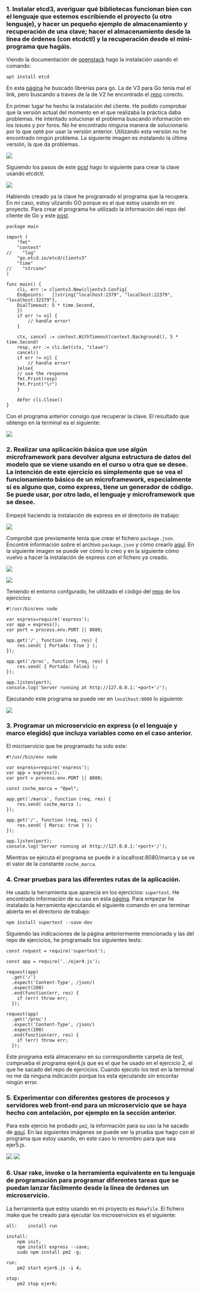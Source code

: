 ### 1. Instalar etcd3, averiguar qué bibliotecas funcionan bien con el lenguaje que estemos escribiendo el proyecto (u otro lenguaje), y hacer un pequeño ejemplo de almacenamiento y recuperación de una clave; hacer el almacenamiento desde la línea de órdenes (con etcdctl) y la recuperación desde el mini-programa que hagáis.

Viendo la documentación de [openstack](https://docs.openstack.org/install-guide/environment-etcd-ubuntu.html) hago la instalación usando el comando:

`apt install etcd`

En esta [página](https://etcd.io/docs/v3.3.12/integrations/) he buscado librerías para go. La de V3 para Go tenía mal el link, pero buscando a traves de la de V2 he encontrado el [repo](https://github.com/etcd-io/etcd/tree/master/client/v3) corecto.

En primer lugar he hecho la instalación del cliente. He podido comprobar que la versión actual del momento en el que realizaba la práctica daba problemas. He intentado solucionar el problema buscando información en los issues y por foros. No he encontrado ninguna manera de solucionarlo por lo que opté por usar la versión anterior. Utilizando esta versión no he encontrado ningún problema. La siguiente imagen es instalando la última versión, la que da problemas.

![](https://github.com/pabloalfaro/CC-Ejercicios/blob/main/tema5/Capturas/Ejercicio1/go_client.png)

Siguiendo los pasos de este [post](https://cloud.ibm.com/docs/databases-for-etcd?locale=es) hago lo siguiente para crear la clave usando etcdctl.

![](https://github.com/pabloalfaro/CC-Ejercicios/blob/main/tema5/Capturas/Ejercicio1/clave_valor.png)


Habiendo creado ya la clave he programado el programa que la recupera. En mi caso, estoy ulizando GO porque es el que estoy usando en mi proyecto. Para crear el programa he utilizado la información del repo del cliente de Go y este [post](https://pkg.go.dev/go.etcd.io/etcd/clientv3).

~~~
package main

import (  
    "fmt"
    "context"
//    "log"
    "go.etcd.io/etcd/clientv3"
    "time"
//    "strconv"
)

func main() {
   	cli, err := clientv3.New(clientv3.Config{
	Endpoints:   []string{"localhost:2379", "localhost:22379", "localhost:32379"},
	DialTimeout: 5 * time.Second,
	})
	if err != nil {
		// handle error!
	}
	
	ctx, cancel := context.WithTimeout(context.Background(), 5 * time.Second)
	resp, err := cli.Get(ctx, "clave")
	cancel()
	if err != nil {
		// handle error!
	}else{
	// use the response
	fmt.Print(resp)
	fmt.Print("\r")
	}
	
	defer cli.Close()
}
~~~

Con el programa anterior consigo que recuperar la clave. El resultado que obtengo en la terminal es el siguiente:

![](https://github.com/pabloalfaro/CC-Ejercicios/blob/main/tema5/Capturas/Ejercicio1/programa.png)

### 2. Realizar una aplicación básica que use algún microframework para devolver alguna estructura de datos del modelo que se viene usando en el curso u otra que se desee. La intención de este ejercicio es simplemente que se vea el funcionamiento básico de un microframework, especialmente si es alguno que, como express, tiene un generador de código. Se puede usar, por otro lado, el lenguaje y microframework que se desee.

Empezé haciendo la instalación de express en el directorio de trabajo:

![](https://github.com/pabloalfaro/CC-Ejercicios/blob/main/tema5/Capturas/Ejercicio2/install_express.png)

Comprobé que previamente tenía que crear el fichero `package.json`. Encontré información sobre el archivo `package.json` y cómo crearlo [aquí](https://medium.com/noders/t%C3%BA-yo-y-package-json-9553929fb2e3). En la siguiente imagen se puede ver cómo lo creo y en la siguiente cómo vuelvo a hacer la instalación de express con el fichero ya creado.

![](https://github.com/pabloalfaro/CC-Ejercicios/blob/main/tema5/Capturas/Ejercicio2/npm_init.png)

![](https://github.com/pabloalfaro/CC-Ejercicios/blob/main/tema5/Capturas/Ejercicio2/install_express1.png)

Teniendo el entorno confgurado, he utilizado el código del [repo](http://jj.github.io/CC/documentos/temas/Microservicios.html) de los ejercicios:

~~~
#!/usr/bin/env node

var express=require('express');
var app = express();
var port = process.env.PORT || 8080;

app.get('/', function (req, res) {
    res.send( { Portada: true } );
});

app.get('/proc', function (req, res) {
    res.send( { Portada: false} );
});

app.listen(port);
console.log('Server running at http://127.0.0.1:'+port+'/');
~~~

Ejecutando este programa se puede ver en `localhost:8080` lo siguiente:

![](https://github.com/pabloalfaro/CC-Ejercicios/blob/main/tema5/Capturas/Ejercicio2/ejecuci%C3%B3n.png)

### 3. Programar un microservicio en express (o el lenguaje y marco elegido) que incluya variables como en el caso anterior.

El micriservicio que he programado ha sido este:
~~~
#!/usr/bin/env node

var express=require('express');
var app = express();
var port = process.env.PORT || 8080;

const coche_marca = "Opel";

app.get('/marca', function (req, res) {
    res.send( coche_marca );
});

app.get('/', function (req, res) {
    res.send( { Marca: true } );
});

app.listen(port);
console.log('Server running at http://127.0.0.1:'+port+'/');
~~~

Mientras se ejecuta el programa se puede ir a localhost:8080/marca y se ve el valor de la constante `coche_marca`.

### 4. Crear pruebas para las diferentes rutas de la aplicación.

He usado la herramienta que aparecía en los ejercicios: `supertest`. He encontrado información de su uso en esta [página](https://www.npmjs.com/package/supertest). Para empezar he instalado la herramienta ejecutando el siguiente comando en una terminar abierta en el directorio de trabajo:

`npm install supertest --save-dev`

Siguiendo las indicaciones de la página anteriormente mencionada y las del repo de ejercicios, he programado los siguientes tests:

~~~
const request = require('supertest');

const app = require('../ejer4.js');

request(app)
  .get('/')
  .expect('Content-Type', /json/)
  .expect(200)
  .end(function(err, res) {
    if (err) throw err;
  });
  
request(app)
  .get('/proc')
  .expect('Content-Type', /json/)
  .expect(200)
  .end(function(err, res) {
    if (err) throw err;
  });
~~~

Este programa está almacenano en su correspondiente carpeta de test, comprueba el programa ejer4.js que es el que he usado en el ejercicio 2, el que he sacado del repo de ejercicios. Cuando ejecuto los test en la terminal no me da ninguna indicación porque los esta ejecutando sin encontar ningún error.

### 5. Experimentar con diferentes gestores de procesos y servidores web front-end para un microservicio que se haya hecho con antelación, por ejemplo en la sección anterior.

Para este ejercio he probado `pm2`, la información para su uso la he sacado de [aquí](https://pm2.keymetrics.io/docs/usage/quick-start/). En las siguientes imágenes se puede ver la prueba que hago con el programa que estoy usando, en este caso lo renombro para que sea ejer5.js.

![](https://github.com/pabloalfaro/CC-Ejercicios/blob/main/tema5/Capturas/Ejercicio5/pm2_1.png)
![](https://github.com/pabloalfaro/CC-Ejercicios/blob/main/tema5/Capturas/Ejercicio5/pm2_2.png)

### 6. Usar rake, invoke o la herramienta equivalente en tu lenguaje de programación para programar diferentes tareas que se puedan lanzar fácilmente desde la línea de órdenes un microservicio.

La herramienta que estoy usando en mi proyecto es `Makefile`. El fichero make que he creado para ejecutar los microservicios es el siguiente:

~~~
all: 	install run

install:
	npm init;
	npm install express --save;
	sudo npm install pm2 -g;

run:
	pm2 start ejer6.js -i 4;

stop:
	pm2 stop ejer6;
~~~
